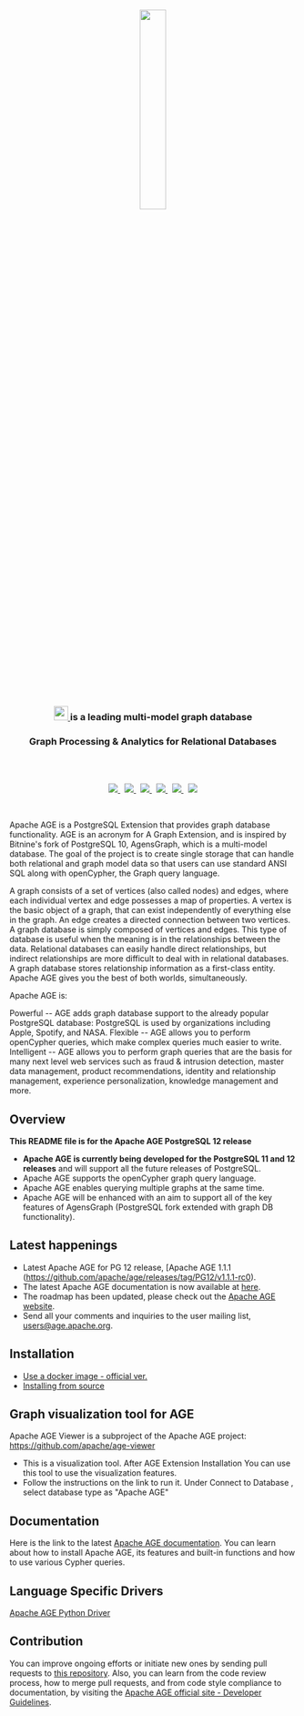 <br>

<p align="center">
     <img src="https://age.apache.org/age-manual/master/_static/logo.png" width="30%" height="30%">
</p>
<br>

<h3 align="center">
    <a href="https://age.apache.org/age-manual/master/_static/logo.png" target="_blank">
        <img src="https://age.apache.org/age-manual/master/_static/logo.png"" height="25" height="30% alt="Apache AGE">
    </a>
    <a href="https://age.apache.org/age-manual/master/_static/logo.png" target="_blank">
    </a>
     is a leading multi-model graph database </h3>
     
</h3>

<h3 align="center">Graph Processing & Analytics for Relational Databases</h3>

<br>


</br>



<p align="center">                                                                                                    
  <a href="https://github.com/apache/age/blob/master/LICENSE">
    <img src="https://img.shields.io/github/license/apache/age"/>
  </a>
  &nbsp;
  <a href="https://github.com/apache/age/releases">
    <img src="https://img.shields.io/badge/Release-v1.1.1-FFA500?labelColor=gray&style=flat&link=https://github.com/apache/age/releases"/>
  </a>
  &nbsp;
  <a href="https://github.com/apache/age/issues">
    <img src="https://img.shields.io/github/issues/apache/age"/>
  </a>
  &nbsp;
  <a href="https://github.com/apache/age/network/members">
    <img src="https://img.shields.io/github/forks/apache/age"/>
  </a>
  &nbsp;
  <a href="https://github.com/apache/age/stargazers">
    <img src="https://img.shields.io/github/stars/apache/age"/>
  </a>
  &nbsp;
  <a href="https://discord.gg/NMsBs9X8Ss">
    <img src="https://img.shields.io/discord/1022177873127280680.svg?label=discord&style=flat&color=5a66f6"></a>
</p>

<br>

Apache AGE is a PostgreSQL Extension that provides graph database functionality. AGE is an acronym for A Graph Extension, and is inspired by Bitnine's fork of PostgreSQL 10, AgensGraph, which is a multi-model database. The goal of the project is to create single storage that can handle both relational and graph model data so that users can use standard ANSI SQL along with openCypher, the Graph query language.

A graph consists of a set of vertices (also called nodes) and edges, where each individual vertex and edge possesses a map of properties. A vertex is the basic object of a graph, that can exist independently of everything else in the graph. An edge creates a directed connection between two vertices. A graph database is simply composed of vertices and edges. This type of database is useful when the meaning is in the relationships between the data. Relational databases can easily handle direct relationships, but indirect relationships are more difficult to deal with in relational databases. A graph database stores relationship information as a first-class entity. Apache AGE gives you the best of both worlds, simultaneously.

Apache AGE is:

Powerful -- AGE adds graph database support to the already popular PostgreSQL database: PostgreSQL is used by organizations including Apple, Spotify, and NASA.
Flexible -- AGE allows you to perform openCypher queries, which make complex queries much easier to write.
Intelligent -- AGE allows you to perform graph queries that are the basis for many next level web services such as fraud & intrusion detection, master data management, product recommendations, identity and relationship management, experience personalization, knowledge management and more.

## Overview

**This README file is for the Apache AGE PostgreSQL 12 release**

- **Apache AGE is currently being developed for the PostgreSQL 11 and 12 releases** and will support all the future releases of PostgreSQL.
- Apache AGE supports the openCypher graph query language.
- Apache AGE enables querying multiple graphs at the same time.
- Apache AGE will be enhanced with an aim to support all of the key features of AgensGraph (PostgreSQL fork extended with graph DB functionality).

## Latest happenings

- Latest Apache AGE for PG 12 release, [Apache AGE 1.1.1 (https://github.com/apache/age/releases/tag/PG12/v1.1.1-rc0).
- The latest Apache AGE documentation is now available at [here](https://age.apache.org/docs/master/index.html).
- The roadmap has been updated, please check out the [Apache AGE website](http://age.apache.org/).
- Send all your comments and inquiries to the user mailing list, users@age.apache.org.

## Installation

- [Use a docker image - official ver.](https://hub.docker.com/r/apache/age)
- [Installing from source](https://age.apache.org/#)

## Graph visualization tool for AGE

Apache AGE Viewer is a subproject of the Apache AGE project:  https://github.com/apache/age-viewer

- This is a visualization tool.
After AGE Extension Installation
You can use this tool to use the visualization features.
- Follow the instructions on the link to run it.
Under Connect to Database , select database type as "Apache AGE"

## Documentation

Here is the link to the latest [Apache AGE documentation](https://age.apache.org/docs/master/index.html).
You can learn about how to install Apache AGE, its features and built-in functions and how to use various Cypher queries.

## Language Specific Drivers
[Apache AGE Python Driver](https://github.com/rhizome-ai/apache-age-python)

## Contribution

You can improve ongoing efforts or initiate new ones by sending pull requests to [this repository](https://github.com/apache/age).
Also, you can learn from the code review process, how to merge pull requests, and from code style compliance to documentation, by visiting the [Apache AGE official site - Developer Guidelines](https://age.apache.org/#codereview).
